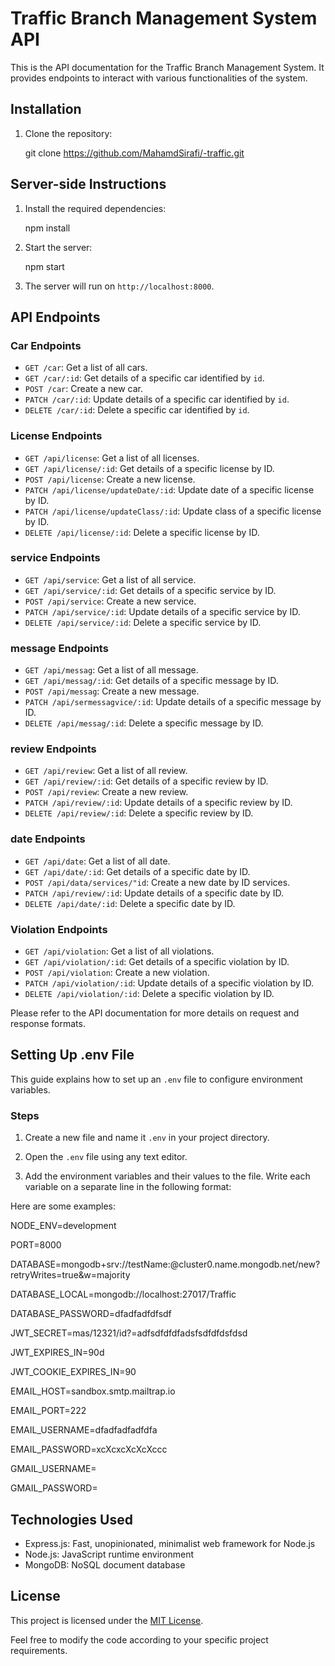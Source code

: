 # Traffic Branch Management System API

This is the API documentation for the Traffic Branch Management System. It provides endpoints to interact with various functionalities of the system.

## Installation

1. Clone the repository:

   git clone https://github.com/MahamdSirafi/-traffic.git

## Server-side Instructions

1. Install the required dependencies:

   npm install

2. Start the server:

   npm start

3. The server will run on `http://localhost:8000`.

## API Endpoints

### Car Endpoints

- `GET /car`: Get a list of all cars.
- `GET /car/:id`: Get details of a specific car identified by `id`.
- `POST /car`: Create a new car.
- `PATCH /car/:id`: Update details of a specific car identified by `id`.
- `DELETE /car/:id`: Delete a specific car identified by `id`.

### License Endpoints

- `GET /api/license`: Get a list of all licenses.
- `GET /api/license/:id`: Get details of a specific license by ID.
- `POST /api/license`: Create a new license.
- `PATCH /api/license/updateDate/:id`: Update date of a specific license by ID.
- `PATCH /api/license/updateClass/:id`: Update class of a specific license by ID.
- `DELETE /api/license/:id`: Delete a specific license by ID.

### service Endpoints

- `GET /api/service`: Get a list of all service.
- `GET /api/service/:id`: Get details of a specific service by ID.
- `POST /api/service`: Create a new service.
- `PATCH /api/service/:id`: Update details of a specific service by ID.
- `DELETE /api/service/:id`: Delete a specific service by ID.

### message Endpoints

- `GET /api/messag`: Get a list of all message.
- `GET /api/messag/:id`: Get details of a specific message by ID.
- `POST /api/messag`: Create a new message.
- `PATCH /api/sermessagvice/:id`: Update details of a specific message by ID.
- `DELETE /api/messag/:id`: Delete a specific message by ID.

### review Endpoints

- `GET /api/review`: Get a list of all review.
- `GET /api/review/:id`: Get details of a specific review by ID.
- `POST /api/review`: Create a new review.
- `PATCH /api/review/:id`: Update details of a specific review by ID.
- `DELETE /api/review/:id`: Delete a specific review by ID.

### date Endpoints

- `GET /api/date`: Get a list of all date.
- `GET /api/date/:id`: Get details of a specific date by ID.
- `POST /api/data/services/"id`: Create a new date by ID services.
- `PATCH /api/review/:id`: Update details of a specific date by ID.
- `DELETE /api/date/:id`: Delete a specific date by ID.

### Violation Endpoints

- `GET /api/violation`: Get a list of all violations.
- `GET /api/violation/:id`: Get details of a specific violation by ID.
- `POST /api/violation`: Create a new violation.
- `PATCH /api/violation/:id`: Update details of a specific violation by ID.
- `DELETE /api/violation/:id`: Delete a specific violation by ID.

Please refer to the API documentation for more details on request and response formats.

## Setting Up .env File

This guide explains how to set up an `.env` file to configure environment variables.

### Steps

1. Create a new file and name it `.env` in your project directory.

2. Open the `.env` file using any text editor.

3. Add the environment variables and their values to the file. Write each variable on a separate line in the following format:

Here are some examples:

NODE_ENV=development

PORT=8000

DATABASE=mongodb+srv://testName:<PASSWORD>@cluster0.name.mongodb.net/new?retryWrites=true&w=majority

DATABASE_LOCAL=mongodb://localhost:27017/Traffic

DATABASE_PASSWORD=dfadfadfdfsdf

JWT_SECRET=mas/12321/id?=adfsdfdfdfadsfsdfdfdsfdsd

JWT_EXPIRES_IN=90d

JWT_COOKIE_EXPIRES_IN=90

EMAIL_HOST=sandbox.smtp.mailtrap.io

EMAIL_PORT=222

EMAIL_USERNAME=dfadfadfadfdfa

EMAIL_PASSWORD=xcXcxcXcXcXccc

GMAIL_USERNAME=

GMAIL_PASSWORD=

## Technologies Used

- Express.js: Fast, unopinionated, minimalist web framework for Node.js
- Node.js: JavaScript runtime environment
- MongoDB: NoSQL document database

## License

This project is licensed under the [MIT License](LICENSE).

Feel free to modify the code according to your specific project requirements.
